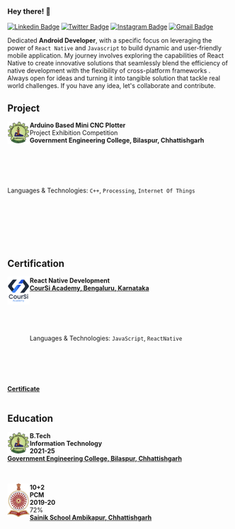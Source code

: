 ### Hey there! 👋
[![Linkedin Badge](https://img.shields.io/badge/-Ashutosh_Yadav-blue?style=flat&logo=Linkedin&logoColor=white&link=www.linkedin.com/in/ashutosh-yadav-9605b9239)](www.linkedin.com/in/ashutosh-yadav-9605b9239)
[![Twitter Badge](https://img.shields.io/badge/-@Ashutosh_Yadav-1ca0f1?style=flat&labelColor=1ca0f1&logo=twitter&logoColor=white&link=https://twitter.com/Ashutosh_____11)](https://twitter.com/Ashutosh_____11)
[![Instagram Badge](https://img.shields.io/badge/-@ashu_4875-purple?style=flat&logo=instagram&logoColor=white&link=https://instagram.com/https://www.instagram.com/ashu__4875?igsh=YjZoNnBxamFjdzA1)](https://www.instagram.com/ashu__4875?igsh=YjZoNnBxamFjdzA1)
[![Gmail Badge](https://img.shields.io/badge/-ay599623-c14438?style=flat&logo=Gmail&logoColor=white&link=mailto:mailto:ay599623@gmail.com)](mailto:ay599623@gmail.com)


Dedicated **Android Developer**, with a specific focus on leveraging the power of `React Native` and `Javascript` to build  dynamic and user-friendly mobile application. My journey involves exploring the capabilities of React Native to create innovative solutions that seamlessly blend the efficiency of native development with the flexibility of cross-platform frameworks .
Always open for ideas and turning it into tangible solution that tackle real world challenges. 
If you have any idea, let's collaborate and contribute.

## Project
[<img align="left" height="10%" width="10%" alt="logo" src="https://github.com/Ashutosh11-yadav/Ashutosh11-yadav/blob/main/assets/logo.jpeg"/>](https://github.com/Ashutosh11-yadav/minicncplotter)
**Arduino Based Mini CNC Plotter** \
Project Exhibition Competition \
**Government Engineering College, Bilaspur, Chhattishgarh**  
Languages & Technologies: `C++`, `Processing`, `Internet Of Things`<span style="line-height: 15;">&nbsp;</span>\
<br/>


## Certification
[<img align="left" height="8%" width="10%" alt="logo" src="https://github.com/Ashutosh11-yadav/Ashutosh11-yadav/blob/main/assets/Coursi.png"/>](https://www.coursi.in/)
**React Native Development** \
[**CourSi Academy, Bengaluru, Karnataka**](https://www.coursi.in/) \
Languages & Technologies: `JavaScript`, `ReactNative`<span style="line-height: 15;">&nbsp;</span>\
[**Certificate**](https://www.coursi.in/) \
<br/>




## Education

[<img align="left" height="10%" width="10%" alt="logo" src="https://github.com/Ashutosh11-yadav/Ashutosh11-yadav/blob/main/assets/logo.jpeg"/>](https://gecbsp.ac.in/)
**B.Tech** \
**Information Technology** \
 **2021-25**\
[**Government Engineering College, Bilaspur, Chhattishgarh**](https://gecbsp.ac.in//)
<br/>
<br/>
<br/>

[<img align="left" height="7%" width="10%" alt="logo" src="https://github.com/Ashutosh11-yadav/Ashutosh11-yadav/blob/main/assets/sainik-school-ambikapur-logo.png"/>](https://gecbsp.ac.in/)
**10+2** \
**PCM** \
**2019-20** \
72%
<br/>
[**Sainik School Ambikapur, Chhattishgarh**](https://sainikschoolambikapur.org.in//)
<br/>










